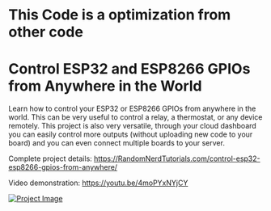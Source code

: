 # **This Code is a optimization from other code**



# Control ESP32 and ESP8266 GPIOs from Anywhere in the World

Learn how to control your ESP32 or ESP8266 GPIOs from anywhere in the world. This can be very useful to control a relay, a thermostat, or any device remotely. This project is also very versatile, through your cloud dashboard you can easily control more outputs (without uploading new code to your board) and you can even connect multiple boards to your server.

Complete project details: https://RandomNerdTutorials.com/control-esp32-esp8266-gpios-from-anywhere/

Video demonstration: https://youtu.be/4moPYxNYjCY

[![Project Image](https://raw.githubusercontent.com/RuiSantosdotme/control-esp32-esp8266-gpios-from-anywhere/master/project-image.png)](https://RandomNerdTutorials.com/control-esp32-esp8266-gpios-from-anywhere/)
